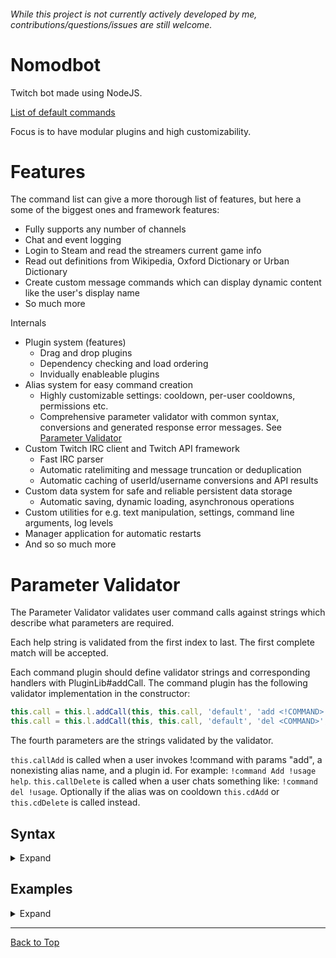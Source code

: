 ###### While this project is not currently actively developed by me, contributions/questions/issues are still welcome.

# Nomodbot
Twitch bot made using NodeJS.

[List of default commands](https://github.com/Satsaa/Nomodbot/wiki/Commands)  

Focus is to have modular plugins and high customizability.

# Features
The command list can give a more thorough list of features, but here a some of the biggest ones and framework features:

- Fully supports any number of channels
- Chat and event logging
- Login to Steam and read the streamers current game info
- Read out definitions from Wikipedia, Oxford Dictionary or Urban Dictionary
- Create custom message commands which can display dynamic content like the user's display name
- So much more

Internals
- Plugin system (features)
  - Drag and drop plugins
  - Dependency checking and load ordering
  - Invidually enableable plugins
- Alias system for easy command creation
  - Highly customizable settings: cooldown, per-user cooldowns, permissions etc.
  - Comprehensive parameter validator with common syntax, conversions and generated response error messages. See [Parameter Validator](#parameter-validator)
- Custom Twitch IRC client and Twitch API framework 
  - Fast IRC parser
  - Automatic ratelimiting and message truncation or deduplication
  - Automatic caching of userId/username conversions and API results
- Custom data system for safe and reliable persistent data storage
  - Automatic saving, dynamic loading, asynchronous operations   
- Custom utilities for e.g. text manipulation, settings, command line arguments, log levels
- Manager application for automatic restarts
- And so so much more

# Parameter Validator
The Parameter Validator validates user command calls against strings which describe what parameters are required.  

Each help string is validated from the first index to last. The first complete match will be accepted.  

Each command plugin should define validator strings and corresponding handlers with PluginLib#addCall. The command plugin has the following validator implementation in the constructor:  
```typescript
this.call = this.l.addCall(this, this.call, 'default', 'add <!COMMAND> <PLUGIN>', this.callAdd, this.cdAdd)
this.call = this.l.addCall(this, this.call, 'default', 'del <COMMAND>', this.callDelete, this.cdDelete)
```
The fourth parameters are the strings validated by the validator.  

`this.callAdd` is called when a user invokes !command with params "add", a nonexisting alias name, and a plugin id.
For example: `!command Add !usage help`.
`this.callDelete` is called when a user chats something like: `!command del !usage`.
Optionally if the alias was on cooldown `this.cdAdd` or `this.cdDelete` is called instead. 

## Syntax

<details><summary>Expand</summary>

### Exact parameter
```
add | del | notcasesensitive | cAseSensitive
```
Accepted when the input is the same as the parameter name (case-sensitive if the parameter name contains uppercase letters).  
Input is converted to lowercase if only lowercase characters appeared in the parameter name.  

### Variable parameter
```
<name> | <album> | <anything>
```
Always accepted if something was inputted (handling differs for [advanced types](#advanced-variable-parameter))

### Optional exact parameter
```
[override] | [force] | [CaseSensitive]
```
Accepted when the parameter is not defined or is exactly the same (case-sensitive if parameter name contains uppercase characters)  

### Optional variable parameter
```
[<name>] | [<default>] | [<track_number>]
```
Just like variable parameters but don't need to be defined. Following parameters must also be optional  

### Tuple parameter
```
add|del|edit | <this|that|reg/^thus$/i> | [1|2|3] | case|Sen|sitive
```
Accepted when one of the exact strings is matched. All of the strings are case-sensitive if any of them have an uppercase variable  
Input is converted to lowercase if only lowercase characters were in the tuple parameter  

### Multi-word parameter
```
777... | <message...> | [<reason...>] | <USERS...> | <0-1...> | 0|2...
```
Accepted when each of the upcoming words passes the check. No other parameter can follow  

### Advanced variable parameter
```
<USER> | <COMMAND> | <NUMBER> | <0-100> | <-Infinity-0> | <byte/^[01]{8}$/i>
```

**NUMBER**: Accepted if a valid number (Anything that doesn't convert to NaN with `+string`).  
**INTEGER**, **INDEX**: Accepted if a valid whole number.  
**WORD**: Accepted if NOT a valid number (Anything that converts to NaN with `+string`).   
**Range (X-Y)**: Accepts numbers between the lowest inputted number and the highest (inclusive). Negative values are typed like "<-100--90>". Only accepts whole numbers if none of the numbers had a decimal place, otherwise, fractions are allowed.  
**Regexp (name/regex/flags)**: Accepts anything that matches with the regex.  
**\<NOTHING\>**: Accepted if no parameter was given. Must be exactly `<NOTHING>`. 


The following parameters are accepted as valid if the parameter is defined but a message is returned if the check is not passed.  

**USER**, **CHANNEL**: Checks that the inputted user exists. Input is converted to user ids.   
**COMMAND**: Checks that the inputted command/alias exists. Input is converted to lowercase.  
**!COMMAND**: Inverse of COMMAND.  
**PLUGIN**: Checks that the inputted plugin id exists. Input is converted to lowercase.  
**!PLUGIN**: Inverse of PLUGIN.    

</details>

## Examples

<details><summary>Expand</summary>

Bold parameters are accepted by the validator. Row marked with ✅ is the matched validator string. Some parameters have further checks after this (e.g. "\<USER\>" is accepted for candidate if any string was defined in its place, but the existence of the user is checked aftwerwards).  

Below only the validator string is shown  

Validator strings, like in the quote command plugin:  
```javascript
'add <quote...>'
'del <INDEX>'
'[<INDEX>]'
```
Input: `"add "99 problems but physics aint one" - Albert Einstein, 1923"`  

| add        | 99             | ...            | Candidate |
| ---------- | -------------- | -------------- | :-------: |
| **add**    | **<quote...>** | **<quote...>** |     ✅     |
| del        | **\<INDEX>**   |                |           |
| [\<INDEX>] |                |                |           |

---

### Order matters

```javascript
'<message...>'
'<NUMBER> <message...>',
```
Input: `"999 My cool message"`  

| 999              | My               | ...              | Candidate |
| ---------------- | ---------------- | ---------------- | :-------: |
| **<message...>** | **<message...>** | **<message...>** |     ✅     |
| **\<NUMBER>**    | **<message...>** | **<message...>** |           |

Because of the order that the help strings were inputted, the second one can never be selected.

Now with reverse order of validator strings:

```javascript
'<NUMBER> <message...>'
'<message...>',
```
Input: `"999 My 999th message"`  

| 999              | My               | ...              | Candidate |
| ---------------- | ---------------- | ---------------- | :-------: |
| **\<NUMBER>**    | **<message...>** | **<message...>** |     ✅     |
| **<message...>** | **<message...>** | **<message...>** |           |

Input: `"The defaultly cool message"`  

| The              | defaultly        | ...              | Candidate |
| ---------------- | ---------------- | ---------------- | :-------: |
| \<NUMBER>        | **<message...>** | **<message...>** |           |
| **<message...>** | **<message...>** | **<message...>** |     ✅     |

---

### USER parameter

```javascript
'<USER>'
'<not_user>', // Never reached
```

Input: `"archimo"`  

| archimo        | Candidate |
| -------------- | :-------: |
| **\<USER>**    |     ✅     |
| **<not_user>** |           |

Expectedly the first one is selected because it is a valid user (**it would be selected even if it is not an existing/valid username**)  
\<USER> parameters are also converted to user id's when passed to the command plugin.

Input: `"not-real-user"`  

| not-real-user  | Candidate |
| -------------- | :-------: |
| **\<USER>**    |     ✅     |
| **<not_user>** |           |

The first one is again selected, because \<USER>, \<COMMAND> and \<PLUGIN> accept ANY defined inputs BUT an error message is returned when that user/command/plugin is not found.

Output: `"Cannot find user (param 1)"`  

---

### Tuple parameter

```javascript
'0|1...'
'0|1|2|3|4|5|6|7|8|9...',
```

Input: `"0 0 1 1 1 0 1 0 0 0 1 0 1 0 0 1"`  

| 0                                   | ...                                 | Candidate |
| ----------------------------------- | ----------------------------------- | :-------: |
| **0\|1...**                         | **0\|1...**                         |     ✅     |
| **0\|1\|2\|3\|4\|5\|6\|7\|8\|9...** | **0\|1\|2\|3\|4\|5\|6\|7\|8\|9...** |           |

Input: `"0 1 9 7 0 2 6"`  

| 0                                   | 1                                   | 9                                   | Candidate |
| ----------------------------------- | ----------------------------------- | ----------------------------------- | :-------: |
| **0\|1...**                         | **0\|1...**                         | 0\|1...                             |           |
| **0\|1\|2\|3\|4\|5\|6\|7\|8\|9...** | **0\|1\|2\|3\|4\|5\|6\|7\|8\|9...** | **0\|1\|2\|3\|4\|5\|6\|7\|8\|9...** |     ✅     |

---

### Regular Expressions

```javascript
'<byte/^[01]{8}$/i>...'
'</([0-9a-f]{2}/i>...',
```

Input: `"00111010 00101001"`  

| 00111010                  | 00101001                  | Candidate |
| ------------------------- | ------------------------- | :-------: |
| **<byte/^[01]{8}$/i>...** | **<byte/^[01]{8}$/i>...** |     ✅     |
| </([0-9a-f]{2}/i>...      | </([0-9a-f]{2}/i>...      |           |

Input: `"3A 29"`  

| 3A                       | 29                       | Candidate |
| ------------------------ | ------------------------ | :-------: |
| <byte/^[01]{8}$/i>...    | <byte/^[01]{8}$/i>...    |           |
| **</([0-9a-f]{2}/i>...** | **</([0-9a-f]{2}/i>...** |     ✅     |

</details>

---

[Back to Top](#nomodbot)
